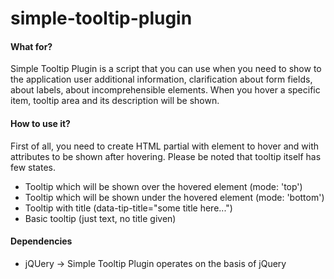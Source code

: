 # simple-tooltip-plugin

#### What for?
Simple Tooltip Plugin is a script that you can use when you need to show to the application user additional information, clarification about form fields, about labels, about incomprehensible elements. When you hover a specific item, tooltip area and its description will be shown.

#### How to use it?
First of all, you need to create HTML partial with element to hover and with attributes to be shown after hovering.
Please be noted that tooltip itself has few states.

* Tooltip which will be shown over the hovered element (mode: 'top')
* Tooltip which will be shown under the hovered element (mode: 'bottom')
* Tooltip with title (data-tip-title="some title here...")
* Basic tooltip (just text, no title given)

#### Dependencies

* jQUery -> Simple Tooltip Plugin operates on the basis of jQuery